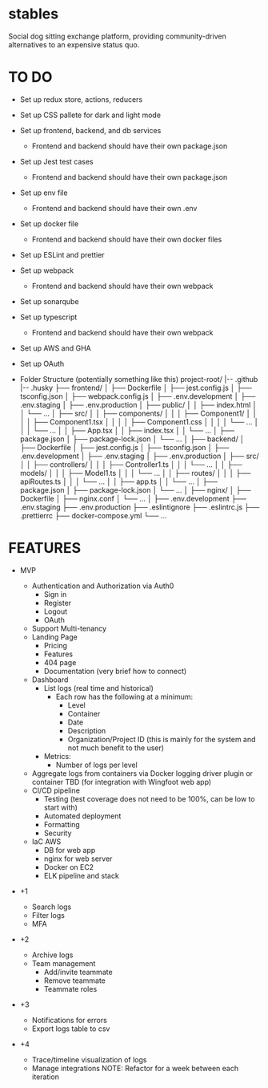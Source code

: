 # stables
Social dog sitting exchange platform, providing community-driven alternatives to an expensive status quo.

# TO DO
- Set up redux store, actions, reducers
- Set up CSS pallete for dark and light mode
- Set up frontend, backend, and db services
    - Frontend and backend should have their own package.json
- Set up Jest test cases
    - Frontend and backend should have their own package.json
- Set up env file
    - Frontend and backend should have their own .env
- Set up docker file
    - Frontend and backend should have their own docker files
- Set up ESLint and prettier
- Set up webpack
    - Frontend and backend should have their own webpack
- Set up sonarqube
- Set up typescript
    - Frontend and backend should have their own webpack
- Set up AWS and GHA
- Set up OAuth

- Folder Structure (potentially something like this)
project-root/
|-- .github
|-- .husky
├── frontend/
│   ├── Dockerfile
│   ├── jest.config.js
│   ├── tsconfig.json
│   ├── webpack.config.js
│   ├── .env.development
│   ├── .env.staging
│   ├── .env.production
│   ├── public/
│   │   ├── index.html
│   │   └── ...
│   ├── src/
│   │   ├── components/
│   │   │   ├── Component1/
│   │   │   │   ├── Component1.tsx
│   │   │   │   ├── Component1.css
│   │   │   │   └── ...
│   │   │   └── ...
│   │   ├── App.tsx
│   │   ├── index.tsx
│   │   └── ...
│   ├── package.json
│   ├── package-lock.json
│   └── ...
│
├── backend/
│   ├── Dockerfile
│   ├── jest.config.js
│   ├── tsconfig.json
│   ├── .env.development
│   ├── .env.staging
│   ├── .env.production
│   ├── src/
│   │   ├── controllers/
│   │   │   ├── Controller1.ts
│   │   │   └── ...
│   │   ├── models/
│   │   │   ├── Model1.ts
│   │   │   └── ...
│   │   ├── routes/
│   │   │   ├── apiRoutes.ts
│   │   │   └── ...
│   │   ├── app.ts
│   │   └── ...
│   ├── package.json
│   ├── package-lock.json
│   └── ...
│
├── nginx/
│   ├── Dockerfile
│   ├── nginx.conf
│   └── ...
│
├── .env.development
├── .env.staging
├── .env.production
├── .eslintignore
├── .eslintrc.js
├── .prettierrc
├── docker-compose.yml
└── ...

# FEATURES
- MVP
    - Authentication and Authorization via Auth0
        - Sign in
        - Register
        - Logout
        - OAuth
    - Support Multi-tenancy
    - Landing Page
        - Pricing
        - Features
        - 404 page
        - Documentation (very brief how to connect)
    - Dashboard
        - List logs (real time and historical)
            - Each row has the following at a minimum:
                - Level
                - Container
                - Date
                - Description
                - Organization/Project ID (this is mainly for the system and not much benefit to the user)
        - Metrics:
            - Number of logs per level
    - Aggregate logs from containers via Docker logging driver plugin or container TBD (for integration with Wingfoot web app)
    - CI/CD pipeline
        - Testing (test coverage does not need to be 100%, can be low to start with)
        - Automated deployment
        - Formatting
        - Security
    - IaC AWS
        - DB for web app
        - nginx for web server
        - Docker on EC2
        - ELK pipeline and stack
    
- +1
    - Search logs
    - Filter logs
    - MFA
- +2
    - Archive logs
    - Team management
        - Add/invite teammate
        - Remove teammate
        - Teammate roles
- +3
    - Notifications for errors
    - Export logs table to csv
- +4
    - Trace/timeline visualization of logs
    - Manage integrations
NOTE: Refactor for a week between each iteration